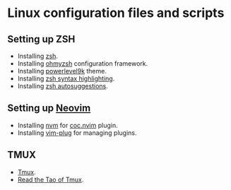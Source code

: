 # Linux configuration files and scripts

## Setting up ZSH

- Installing [zsh](https://github.com/ohmyzsh/ohmyzsh/wiki/Installing-ZSH).
- Installing [ohmyzsh](https://github.com/ohmyzsh/ohmyzsh) configuration framework.
- Installing [powerlevel9k](https://github.com/Powerlevel9k/powerlevel9k) theme.
- Installing [zsh syntax highlighting](https://github.com/zsh-users/zsh-syntax-highlighting).
- Installing [zsh autosuggestions](https://github.com/zsh-users/zsh-autosuggestions).

## Setting up [Neovim](https://github.com/neovim/neovim)
- Installing [nvm](https://github.com/nvm-sh/nvm) for [coc.nvim](https://github.com/neoclide/coc.nvim) plugin.
- Installing [vim-plug](https://github.com/junegunn/vim-plug) for managing plugins.

## TMUX

- [Tmux](https://github.com/tmux/tmux).
- [Read the Tao of Tmux](https://leanpub.com/the-tao-of-tmux/read).


